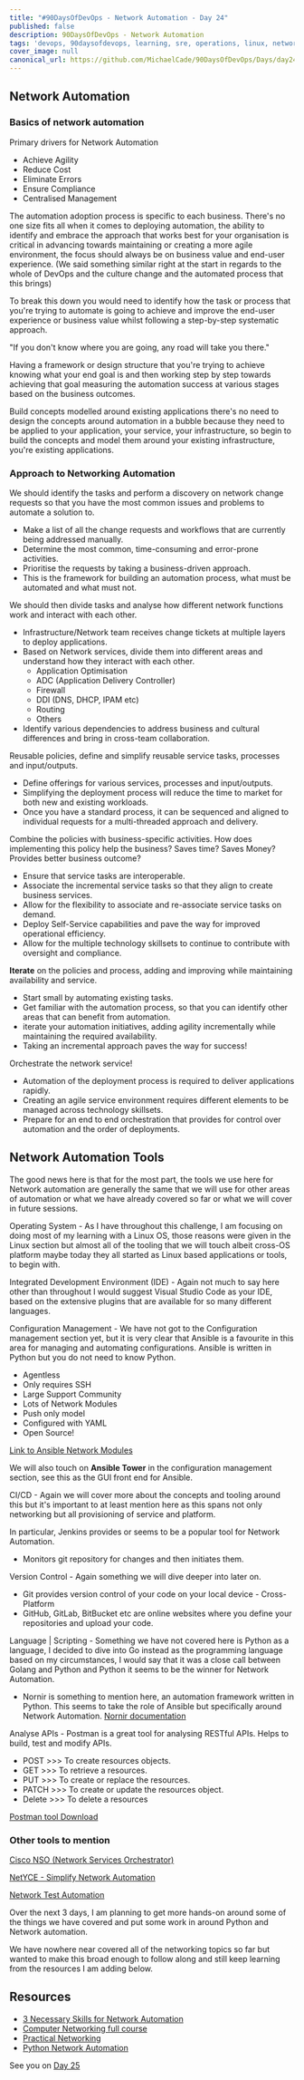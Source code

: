 ```yaml
---
title: "#90DaysOfDevOps - Network Automation - Day 24"
published: false
description: 90DaysOfDevOps - Network Automation 
tags: 'devops, 90daysofdevops, learning, sre, operations, linux, networking'
cover_image: null
canonical_url: https://github.com/MichaelCade/90DaysOfDevOps/Days/day24.md 
---
```

## Network Automation 

### Basics of network automation

Primary drivers for Network Automation 
- Achieve Agility 
- Reduce Cost 
- Eliminate Errors 
- Ensure Compliance 
- Centralised Management 

The automation adoption process is specific to each business. There's no one size fits all when it comes to deploying automation, the ability to identify and embrace the approach that works best for your organisation is critical in advancing towards maintaining or creating a more agile environment, the focus should always be on business value and end-user experience. (We said something similar right at the start in regards to the whole of DevOps and the culture change and the automated process that this brings)

To break this down you would need to identify how the task or process that you're trying to automate is going to achieve and improve the end-user experience or business value whilst following a step-by-step systematic approach.

"If you don't know where you are going, any road will take you there."

Having a framework or design structure that you're trying to achieve knowing what your end goal is and then working step by step towards achieving that goal measuring the automation success at various stages based on the business outcomes.

Build concepts modelled around existing applications there's no need to design the concepts around automation in a bubble because they need to be applied to your application, your service, your infrastructure, so begin to build the concepts and model them around your existing infrastructure, you're existing applications. 

### Approach to Networking Automation 

We should identify the tasks and perform a discovery on network change requests so that you have the most common issues and problems to automate a solution to. 

- Make a list of all the change requests and workflows that are currently being addressed manually. 
- Determine the most common, time-consuming and error-prone activities. 
- Prioritise the requests by taking a business-driven approach. 
- This is the framework for building an automation process, what must be automated and what must not. 

We should then divide tasks and analyse how different network functions work and interact with each other. 

- Infrastructure/Network team receives change tickets at multiple layers to deploy applications. 
- Based on Network services, divide them into different areas and understand how they interact with each other. 
    - Application Optimisation 
    - ADC (Application Delivery Controller)
    - Firewall 
    - DDI (DNS, DHCP, IPAM etc)
    - Routing 
    - Others
- Identify various dependencies to address business and cultural differences and bring in cross-team collaboration. 

Reusable policies, define and simplify reusable service tasks, processes and input/outputs. 

- Define offerings for various services, processes and input/outputs. 
- Simplifying the deployment process will reduce the time to market for both new and existing workloads. 
- Once you have a standard process, it can be sequenced and aligned to individual requests for a multi-threaded approach and delivery. 

Combine the policies with business-specific activities. How does implementing this policy help the business? Saves time? Saves Money? Provides better business outcome? 

- Ensure that service tasks are interoperable. 
- Associate the incremental service tasks so that they align to create business services. 
- Allow for the flexibility to associate and re-associate service tasks on demand. 
- Deploy Self-Service capabilities and pave the way for improved operational efficiency. 
- Allow for the multiple technology skillsets to continue to contribute with oversight and compliance. 

**Iterate** on the policies and process, adding and improving while maintaining availability and service. 

- Start small by automating existing tasks. 
- Get familiar with the automation process, so that you can identify other areas that can benefit from automation. 
- iterate your automation initiatives, adding agility incrementally while maintaining the required availability. 
- Taking an incremental approach paves the way for success! 

Orchestrate the network service!

- Automation of the deployment process is required to deliver applications rapidly. 
- Creating an agile service environment requires different elements to be managed across technology skillsets. 
- Prepare for an end to end orchestration that provides for control over automation and the order of deployments. 

## Network Automation Tools 

The good news here is that for the most part, the tools we use here for Network automation are generally the same that we will use for other areas of automation or what we have already covered so far or what we will cover in future sessions. 

Operating System - As I have throughout this challenge, I am focusing on doing most of my learning with a Linux OS, those reasons were given in the Linux section but almost all of the tooling that we will touch albeit cross-OS platform maybe today they all started as Linux based applications or tools, to begin with. 

Integrated Development Environment (IDE) - Again not much to say here other than throughout I would suggest Visual Studio Code as your IDE, based on the extensive plugins that are available for so many different languages. 

Configuration Management - We have not got to the Configuration management section yet, but it is very clear that Ansible is a favourite in this area for managing and automating configurations. Ansible is written in Python but you do not need to know Python. 
    
- Agentless 
- Only requires SSH
- Large Support Community 
- Lots of Network Modules
- Push only model 
- Configured with YAML 
- Open Source!  

[Link to Ansible Network Modules](https://docs.ansible.com/ansible/2.9/modules/list_of_network_modules.html)

We will also touch on **Ansible Tower** in the configuration management section, see this as the GUI front end for Ansible. 

CI/CD - Again we will cover more about the concepts and tooling around this but it's important to at least mention here as this spans not only networking but all provisioning of service and platform. 

In particular, Jenkins provides or seems to be a popular tool for Network Automation.

- Monitors git repository for changes and then initiates them. 

Version Control - Again something we will dive deeper into later on. 

- Git provides version control of your code on your local device - Cross-Platform
- GitHub, GitLab, BitBucket etc are online websites where you define your repositories and upload your code. 

Language | Scripting - Something we have not covered here is Python as a language, I decided to dive into Go instead as the programming language based on my circumstances, I would say that it was a close call between Golang and Python and Python it seems to be the winner for Network Automation. 

- Nornir is something to mention here, an automation framework written in Python. This seems to take the role of Ansible but specifically around Network Automation. [Nornir documentation](https://nornir.readthedocs.io/en/latest/) 

Analyse APIs - Postman is a great tool for analysing RESTful APIs. Helps to build, test and modify APIs.

- POST >>> To create resources objects.
- GET  >>> To retrieve a resources.
- PUT  >>> To create or replace the resources.
- PATCH >>> To create or update the resources object.
- Delete >>> To delete a resources

[Postman tool Download](https://www.postman.com/downloads/)

### Other tools to mention

[Cisco NSO (Network Services Orchestrator)](https://www.cisco.com/c/en/us/products/cloud-systems-management/network-services-orchestrator/index.html)

[NetYCE - Simplify Network Automation](https://netyce.com/)

[Network Test Automation](https://pubhub.devnetcloud.com/media/genie-feature-browser/docs/#/)

Over the next 3 days, I am planning to get more hands-on around some of the things we have covered and put some work in around Python and Network automation. 

We have nowhere near covered all of the networking topics so far but wanted to make this broad enough to follow along and still keep learning from the resources I am adding below. 

## Resources 

- [3 Necessary Skills for Network Automation](https://www.youtube.com/watch?v=KhiJ7Fu9kKA&list=WL&index=122&t=89s)
- [Computer Networking full course](https://www.youtube.com/watch?v=IPvYjXCsTg8)
- [Practical Networking](http://www.practicalnetworking.net/)
- [Python Network Automation](https://www.youtube.com/watch?v=xKPzLplPECU&list=WL&index=126)

See you on [Day 25](day25.md)
